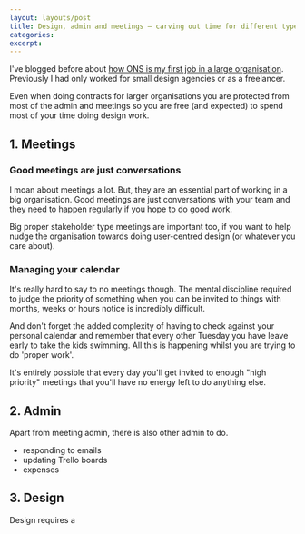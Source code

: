 ```yaml
---
layout: layouts/post
title: Design, admin and meetings — carving out time for different types of work
categories:
excerpt:
---
```


I've blogged before about [how ONS is my first job in a large organisation](/blog/my-first-12ish-months/). Previously I had only worked for small design agencies or as a freelancer.

Even when doing contracts for larger organisations you are protected from most of the admin and meetings so you are free (and expected) to spend most of your time doing design work.

## 1. Meetings

### Good meetings are just conversations

I moan about meetings a lot. But, they are an essential part of working in a big organisation. Good meetings are just conversations with your team and they need to happen regularly if you hope to do good work.

Big proper stakeholder type meetings are important too, if you want to help nudge the organisation towards doing user-centred design (or whatever you care about).

### Managing your calendar

It's really hard to say to no meetings though. The mental discipline required to judge the priority of something when you can be invited to things with months, weeks or hours notice is incredibly difficult.

And don't forget the added complexity of having to check against your personal calendar and remember that every other Tuesday you have leave early to take the kids swimming. All this is happening whilst you are trying to do 'proper work'.

It's entirely possible that every day you'll get invited to enough "high priority" meetings that you'll have no energy left to do anything else.

## 2. Admin

Apart from meeting admin, there is also other admin to do.

- responding to emails
- updating Trello boards
- expenses

## 3. Design

Design requires a
